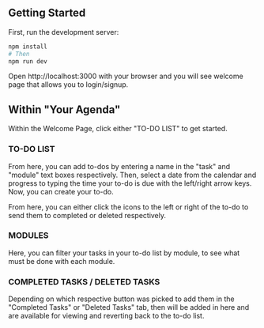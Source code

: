 
## Getting Started

First, run the development server:

```bash
npm install
# Then
npm run dev
```
Open http://localhost:3000 with your browser and you will see welcome page that allows you to login/signup.

## Within "Your Agenda"

Within the Welcome Page, click either "TO-DO LIST" to get started.

### TO-DO LIST

From here, you can add to-dos by entering a name in the "task" and "module" text boxes respectively. Then, select a date from the calendar and progress to typing the time your to-do is due with the left/right arrow keys. Now, you can create your to-do.

From here, you can either click the icons to the left or right of the to-do to send them to completed or deleted respectively.

### MODULES

Here, you can filter your tasks in your to-do list by module, to see what must be done with each module.

### COMPLETED TASKS / DELETED TASKS

Depending on which respective button was picked to add them in the "Completed Tasks" or "Deleted Tasks" tab, then will be added in here and are available for viewing and reverting back to the to-do list.